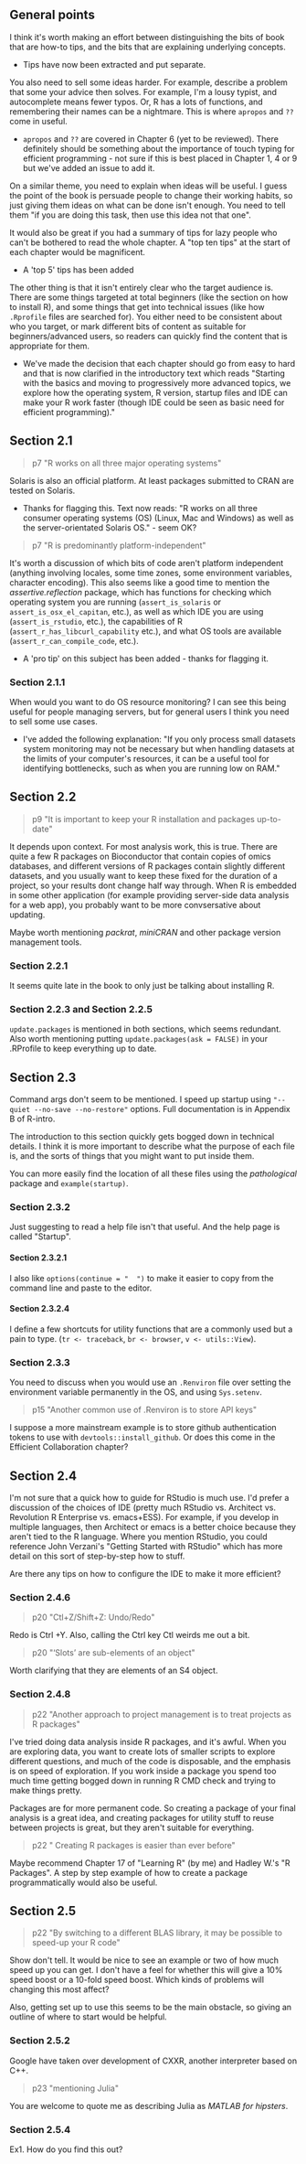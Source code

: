 ## General points

I think it's worth making an effort between distinguishing the bits of book that are how-to tips, and the bits that are explaining underlying concepts.

- Tips have now been extracted and put separate.

You also need to sell some ideas harder.  For example, describe a problem that some your advice then solves.  For example, I'm a lousy typist, and autocomplete means fewer typos.  Or, R has a lots of functions, and remembering their names can be a nightmare.  This is where `apropos` and `??` come in useful.

- `apropos` and `??` are covered in Chapter 6 (yet to be reviewed). There definitely should be something about the importance of touch typing for efficient programming - not sure if this is best placed in Chapter 1, 4 or 9 but we've added an issue to add it.

On a similar theme, you need to explain when ideas will be useful.  I guess the point of the book is persuade people to change their working habits, so just giving them ideas on what can be done isn't enough.  You need to tell them "if you are doing this task, then use this idea not that one".

It would also be great if you had a summary of tips for lazy people who can't be bothered to read the whole chapter.  A "top ten tips" at the start of each chapter would be magnificent.

- A 'top 5' tips has been added

The other thing is that it isn't entirely clear who the target audience is.  There are some things targeted at total beginners (like the section on how to install R), and some things that get into technical issues (like how `.Rprofile` files are searched for).  You either need to be consistent about who you target, or mark different bits of content as suitable for beginners/advanced users, so readers can quickly find the content that is appropriate for them.

- We've made the decision that each chapter should go from easy to hard and that is now clarified in the introductory text which reads "Starting with the basics and moving to progressively more advanced topics, we explore how the operating system,
R version, startup files and IDE can make your R work faster (though IDE could be seen as basic need for efficient programming)."

## Section 2.1

> p7 "R works on all three major operating systems"

Solaris is also an official platform.  At least packages submitted to CRAN are tested on Solaris.

- Thanks for flagging this. Text now reads: "R works on all three consumer operating systems (OS) (Linux, Mac and Windows)
as well as the server-orientated Solaris OS." - seem OK?

> p7 "R is predominantly platform-independent"

It's worth a discussion of which bits of code aren't platform independent (anything involving locales, some time zones, some environment variables, character encoding).  This also seems like a good time to mention the *assertive.reflection* package, which has functions for checking which operating system you are running (`assert_is_solaris` or `assert_is_osx_el_capitan`, etc.), as well as which IDE you are using (`assert_is_rstudio`, etc.), the capabilities of R (`assert_r_has_libcurl_capability` etc.), and what OS tools are available (`assert_r_can_compile_code`, etc.).

- A 'pro tip' on this subject has been added - thanks for flagging it.

### Section 2.1.1 

When would you want to do OS resource monitoring? I can see this being useful for people managing servers, but for general users I think you need to sell some use cases.

- I've added the following explanation: "If you only process small datasets system monitoring may not be necessary but when handling datasets at the limits of your computer's resources, it can be a useful tool for identifying bottlenecks, such as when you are running low on RAM."

## Section 2.2

> p9 "It is important to keep your R installation and packages up-to-date"

It depends upon context.  For most analysis work, this is true.  There are quite a few R packages on Bioconductor that contain copies of omics databases, and different versions of R packages contain slightly different datasets, and you usually want to keep these fixed for the duration of a project, so your results dont change half way through.  When R is embedded in some other application (for example providing server-side data analysis for a web app), you probably want to be more convsersative about updating.

Maybe worth mentioning *packrat*, *miniCRAN* and other package version management tools.

### Section 2.2.1 

It seems quite late in the book to only just be talking about installing R.

### Section 2.2.3 and Section 2.2.5

`update.packages` is mentioned in both sections, which seems redundant.  Also worth mentioning putting `update.packages(ask = FALSE)` in your .RProfile to keep everything up to date.

## Section 2.3

Command args don't seem to be mentioned.  I speed up startup using `"--quiet --no-save --no-restore"` options.  Full documentation is in Appendix B of R-intro.

The introduction to this section quickly gets bogged down in technical details.  I think it is more important to describe what the purpose of each file is, and the sorts of things that you might want to put inside them.

You can more easily find the location of all these files using the *pathological* package and `example(startup)`.

### Section 2.3.2

Just suggesting to read a help file isn't that useful.  And the help page is called "Startup".

#### Section 2.3.2.1

I also like `options(continue = "  ")` to make it easier to copy from the command line and paste to the editor.

#### Section 2.3.2.4 

I define a few shortcuts for utility functions that are a commonly used but a pain to type. (`tr <- traceback`, `br <- browser`, `v <- utils::View`). 

### Section 2.3.3

You need to discuss when you would use an `.Renviron` file over setting the environment variable permanently in the OS, and using `Sys.setenv`.

> p15 "Another common use of .Renviron is to store API keys"

I suppose a more mainstream example is to store github authentication tokens to use with `devtools::install_github`.  Or does this come in the Efficient Collaboration chapter?

## Section 2.4

I'm not sure that a quick how to guide for RStudio is much use.  I'd prefer a discussion of the choices of IDE (pretty much RStudio vs. Architect vs. Revolution R Enterprise vs. emacs+ESS).  For example, if you develop in multiple languages, then Architect or emacs is a better choice because they aren't tied to the R language.  Where you mention RStudio, you could reference John Verzani's "Getting Started with RStudio" which has more detail on this sort of step-by-step how to stuff.

Are there any tips on how to configure the IDE to make it more efficient?

### Section 2.4.6

> p20 "Ctl+Z/Shift+Z: Undo/Redo"

Redo is Ctrl +Y.  Also, calling the Ctrl key Ctl weirds me out a bit.

> p20 "‘Slots’ are sub-elements of an object"

Worth clarifying that they are elements of an S4 object.

### Section 2.4.8

> p22 "Another approach to project management is to treat projects as R packages"

I've tried doing data analysis inside R packages, and it's awful.  When you are exploring data, you want to create lots of smaller scripts to explore different questions, and much of the code is disposable, and the emphasis is on speed of exploration.  If you work inside a package you spend too much time getting bogged down in running R CMD check and trying to make things pretty.

Packages are for more permanent code.  So creating a package of your final analysis is a great idea, and creating packages for utility stuff to reuse between projects is great, but they aren't suitable for everything.

> p22 " Creating R packages is easier than ever before" 

Maybe recommend Chapter 17 of "Learning R" (by me) and Hadley W.'s "R Packages". A step by step example of how to create a package programmatically would also be useful.

## Section 2.5

> p22 "By switching to a different BLAS library, it may be possible to speed-up your R code"

Show don't tell.  It would be nice to see an example or two of how much speed up you can get.  I don't have a feel for whether this will give a 10% speed boost or a 10-fold speed boost.  Which kinds of problems will changing this most affect?

Also, getting set up to use this seems to be the main obstacle, so giving an outline of where to start would be helpful.


### Section 2.5.2

Google have taken over development of CXXR, another interpreter based on C++.

> p23 "mentioning Julia"

You are welcome to quote me as describing Julia as *MATLAB for hipsters*.


### Section 2.5.4

Ex1. How do you find this out?

